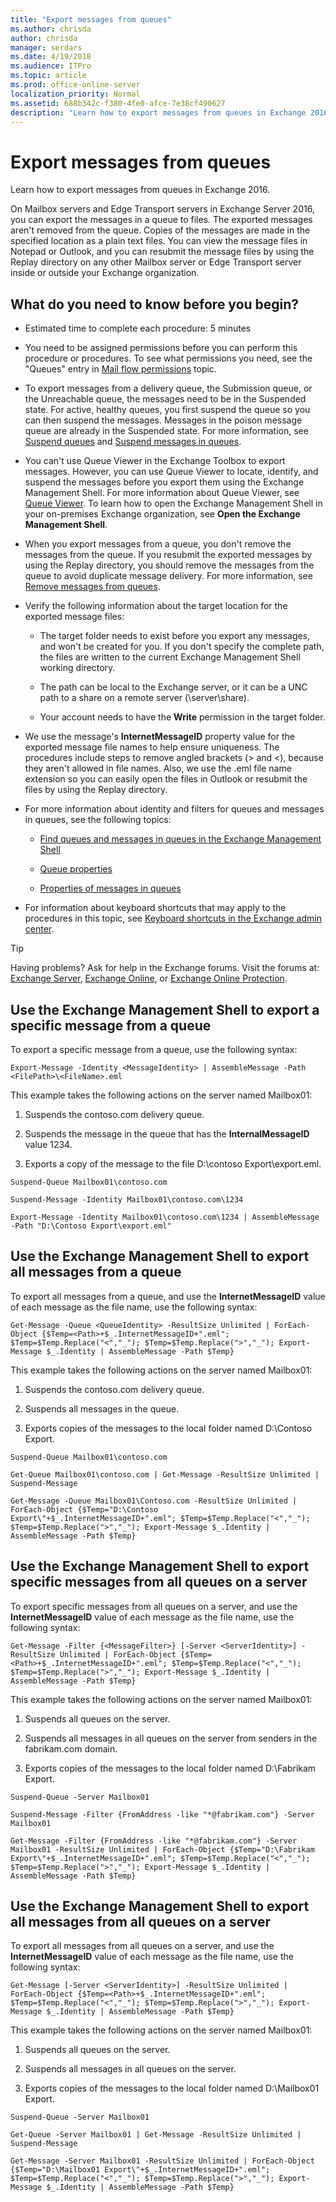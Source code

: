 ```yaml
---
title: "Export messages from queues"
ms.author: chrisda
author: chrisda
manager: serdars
ms.date: 4/19/2018
ms.audience: ITPro
ms.topic: article
ms.prod: office-online-server
localization_priority: Normal
ms.assetid: 688b342c-f380-4fe0-afce-7e38cf490627
description: "Learn how to export messages from queues in Exchange 2016."
---
```


# Export messages from queues

Learn how to export messages from queues in Exchange 2016.
  
On Mailbox servers and Edge Transport servers in Exchange Server 2016, you can export the messages in a queue to files. The exported messages aren't removed from the queue. Copies of the messages are made in the specified location as a plain text files. You can view the message files in Notepad or Outlook, and you can resubmit the message files by using the Replay directory on any other Mailbox server or Edge Transport server inside or outside your Exchange organization.
  
## What do you need to know before you begin?

- Estimated time to complete each procedure: 5 minutes
    
- You need to be assigned permissions before you can perform this procedure or procedures. To see what permissions you need, see the "Queues" entry in [Mail flow permissions](../../permissions/feature-permissions/mail-flow-permissions.md) topic. 
    
- To export messages from a delivery queue, the Submission queue, or the Unreachable queue, the messages need to be in the Suspended state. For active, healthy queues, you first suspend the queue so you can then suspend the messages. Messages in the poison message queue are already in the Suspended state. For more information, see [Suspend queues](procedures-for-queues.md#Suspend) and [Suspend messages in queues](procedures-for-messages-in-queues.md#Suspend).
    
- You can't use Queue Viewer in the Exchange Toolbox to export messages. However, you can use Queue Viewer to locate, identify, and suspend the messages before you export them using the Exchange Management Shell. For more information about Queue Viewer, see [Queue Viewer](queue-viewer.md). To learn how to open the Exchange Management Shell in your on-premises Exchange organization, see **Open the Exchange Management Shell**.
    
- When you export messages from a queue, you don't remove the messages from the queue. If you resubmit the exported messages by using the Replay directory, you should remove the messages from the queue to avoid duplicate message delivery. For more information, see [Remove messages from queues](procedures-for-messages-in-queues.md#Remove).
    
- Verify the following information about the target location for the exported message files:
    
  - The target folder needs to exist before you export any messages, and won't be created for you. If you don't specify the complete path, the files are written to the current Exchange Management Shell working directory.
    
  - The path can be local to the Exchange server, or it can be a UNC path to a share on a remote server (\\server\share).
    
  - Your account needs to have the **Write** permission in the target folder. 
    
- We use the message's **InternetMessageID** property value for the exported message file names to help ensure uniqueness. The procedures include steps to remove angled brackets (> and <), because they aren't allowed in file names. Also, we use the .eml file name extension so you can easily open the files in Outlook or resubmit the files by using the Replay directory. 
    
- For more information about identity and filters for queues and messages in queues, see the following topics:
    
  - [Find queues and messages in queues in the Exchange Management Shell](find-queues-and-messages-in-queues-in-powershell.md)
    
  - [Queue properties](queue-properties.md)
    
  - [Properties of messages in queues](properties-of-messages-in-queues.md)
    
- For information about keyboard shortcuts that may apply to the procedures in this topic, see [Keyboard shortcuts in the Exchange admin center](../../about-documentation/keyboard-shortcuts-in-eac.md).
    
> [!TIP]
> Having problems? Ask for help in the Exchange forums. Visit the forums at: [Exchange Server](https://go.microsoft.com/fwlink/p/?linkId=60612), [Exchange Online](https://go.microsoft.com/fwlink/p/?linkId=267542), or [Exchange Online Protection](https://go.microsoft.com/fwlink/p/?linkId=285351). 
  
## Use the Exchange Management Shell to export a specific message from a queue

To export a specific message from a queue, use the following syntax:
  
```
Export-Message -Identity <MessageIdentity> | AssembleMessage -Path <FilePath>\<FileName>.eml
```

This example takes the following actions on the server named Mailbox01:
  
1. Suspends the contoso.com delivery queue.
    
2. Suspends the message in the queue that has the **InternalMessageID** value 1234. 
    
3. Exports a copy of the message to the file D:\contoso Export\export.eml.
    
```
Suspend-Queue Mailbox01\contoso.com
```

```
Suspend-Message -Identity Mailbox01\contoso.com\1234
```

```
Export-Message -Identity Mailbox01\contoso.com\1234 | AssembleMessage -Path "D:\Contoso Export\export.eml"
```

## Use the Exchange Management Shell to export all messages from a queue

To export all messages from a queue, and use the **InternetMessageID** value of each message as the file name, use the following syntax: 
  
```
Get-Message -Queue <QueueIdentity> -ResultSize Unlimited | ForEach-Object {$Temp=<Path>+$_.InternetMessageID+".eml"; $Temp=$Temp.Replace("<","_"); $Temp=$Temp.Replace(">","_"); Export-Message $_.Identity | AssembleMessage -Path $Temp}
```

This example takes the following actions on the server named Mailbox01:
  
1. Suspends the contoso.com delivery queue.
    
2. Suspends all messages in the queue.
    
3. Exports copies of the messages to the local folder named D:\Contoso Export.
    
```
Suspend-Queue Mailbox01\contoso.com
```

```
Get-Queue Mailbox01\contoso.com | Get-Message -ResultSize Unlimited | Suspend-Message
```

```
Get-Message -Queue Mailbox01\Contoso.com -ResultSize Unlimited | ForEach-Object {$Temp="D:\Contoso Export\"+$_.InternetMessageID+".eml"; $Temp=$Temp.Replace("<","_"); $Temp=$Temp.Replace(">","_"); Export-Message $_.Identity | AssembleMessage -Path $Temp}
```

## Use the Exchange Management Shell to export specific messages from all queues on a server

To export specific messages from all queues on a server, and use the **InternetMessageID** value of each message as the file name, use the following syntax: 
  
```
Get-Message -Filter {<MessageFilter>} [-Server <ServerIdentity>] -ResultSize Unlimited | ForEach-Object {$Temp=<Path>+$_.InternetMessageID+".eml"; $Temp=$Temp.Replace("<","_"); $Temp=$Temp.Replace(">","_"); Export-Message $_.Identity | AssembleMessage -Path $Temp}
```

This example takes the following actions on the server named Mailbox01:
  
1. Suspends all queues on the server.
    
2. Suspends all messages in all queues on the server from senders in the fabrikam.com domain.
    
3. Exports copies of the messages to the local folder named D:\Fabrikam Export.
    
```
Suspend-Queue -Server Mailbox01
```

```
Suspend-Message -Filter {FromAddress -like "*@fabrikam.com"} -Server Mailbox01
```

```
Get-Message -Filter {FromAddress -like "*@fabrikam.com"} -Server Mailbox01 -ResultSize Unlimited | ForEach-Object {$Temp="D:\Fabrikam Export\"+$_.InternetMessageID+".eml"; $Temp=$Temp.Replace("<","_"); $Temp=$Temp.Replace(">","_"); Export-Message $_.Identity | AssembleMessage -Path $Temp}
```

## Use the Exchange Management Shell to export all messages from all queues on a server

To export all messages from all queues on a server, and use the **InternetMessageID** value of each message as the file name, use the following syntax: 
  
```
Get-Message [-Server <ServerIdentity>] -ResultSize Unlimited | ForEach-Object {$Temp=<Path>+$_.InternetMessageID+".eml"; $Temp=$Temp.Replace("<","_"); $Temp=$Temp.Replace(">","_"); Export-Message $_.Identity | AssembleMessage -Path $Temp}
```

This example takes the following actions on the server named Mailbox01:
  
1. Suspends all queues on the server.
    
2. Suspends all messages in all queues on the server.
    
3. Exports copies of the messages to the local folder named D:\Mailbox01 Export.
    
```
Suspend-Queue -Server Mailbox01
```

```
Get-Queue -Server Mailbox01 | Get-Message -ResultSize Unlimited | Suspend-Message
```

```
Get-Message -Server Mailbox01 -ResultSize Unlimited | ForEach-Object {$Temp="D:\Mailbox01 Export\"+$_.InternetMessageID+".eml"; $Temp=$Temp.Replace("<","_"); $Temp=$Temp.Replace(">","_"); Export-Message $_.Identity | AssembleMessage -Path $Temp}
```


